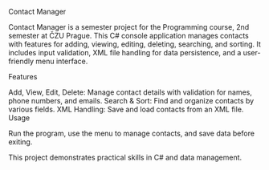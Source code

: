 Contact Manager

Contact Manager is a semester project for the Programming course, 2nd semester at ČZU Prague. This C# console application manages contacts with features for adding, viewing, editing, deleting, searching, and sorting. It includes input validation, XML file handling for data persistence, and a user-friendly menu interface.

Features

Add, View, Edit, Delete: Manage contact details with validation for names, phone numbers, and emails.
Search & Sort: Find and organize contacts by various fields.
XML Handling: Save and load contacts from an XML file.
Usage

Run the program, use the menu to manage contacts, and save data before exiting.

This project demonstrates practical skills in C# and data management.
